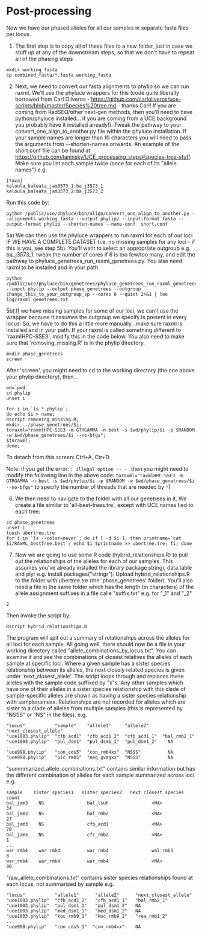 # Post-processing
Now we have our phased alleles for all our samples in separate fasta files per locus.

1) The first step is to copy all of these files to a new folder, just in case we stuff up at any of the downstream steps, so that we don't have to repeat all of the phasing steps
```
mkdir working_fasta
cp combined_fasta/*.fasta working_fasta
```

2) Next, we need to convert our fasta alignments to phylip so we can run raxml. We'll use the phyluce wrappers for this (code quite liberally borrowed from Carl Oliveros - https://github.com/carloliveros/uce-scripts/blob/master/Species%20tree.md - thanks Carl! If you are coming from RadSEQ/other next-gen methods, then you'll need to have python/phyluce installed... if you are coming from a UCE background you probably have it installed already!). Tweak the pathway to your convert_one_align_to_another.py file within the phyluce installation. If your sample names are longer than 10 characters you will need to pass the arguments from --shorten-names onwards. An example of the short.conf file can be found at https://github.com/laninsky/UCE_processing_steps#species-tree-stuff. Make sure you list each sample twice (once for each of its "allele names") e.g.
```
[taxa]
kaloula_baleata_jam3573_1:ba_j3573_1
kaloula_baleata_jam3573_2:ba_j3573_2
```
Run this code by:
```
python /public/uce/phyluce/bin/align/convert_one_align_to_another.py --alignments working_fasta --output phylip/ --input-format fasta --output-format phylip --shorten-names --name-conf  short.conf
```

5a) We can then use the phyluce wrappers to run raxml for each of our loci IF WE HAVE A COMPLETE DATASET (i.e. no missing samples for any loci - if this is you, see step 5b). You'll want to select an appropriate outgroup e.g. ba_j3573_1, tweak the number of cores if 6 is too few/too many, and edit the pathway to phyluce_genetrees_run_raxml_genetrees.py. You also need raxml to be installed and in your path.
```
python /public/uce/phyluce/bin/genetrees/phyluce_genetrees_run_raxml_genetrees.py --input phylip --output phase_genetrees --outgroup change_this_to_your_outgroup_sp --cores 6 --quiet 2>&1 | tee log/raxml_genetrees.txt

```

5b) If we have missing samples for some of our loci, we can't use the wrapper because it assumes the outgroup we specify is present in every locus. So, we have to do this a little more manually...make sure raxml is installed and in your path. If your raxml is called something different to 'raxmlHPC-SSE3', modify this in the code below. You also need to make sure that 'removing_missing.R' is in the phylip directory.
```
mkdir phase_genetrees
screen
```
After 'screen', you might need to cd to the working directory (the one above your phylip directory), then...
```
wd=`pwd`
cd phylip
unset i

for i in `ls *.phylip`;
do echo $i > name;
Rscript removing_missing.R;
mkdir ../phase_genetrees/$i;
toraxml="raxmlHPC-SSE3 -m GTRGAMMA -n best -s $wd/phylip/$i -p $RANDOM -w $wd/phase_genetrees/$i --no-bfgs";
$toraxml;
done;
```
To detach from this screen: Ctrl+A, Ctr+D. 

Note: if you get the error: ```: illegal option -- - ``` then you might need to modify the following line in the above code:
```toraxml="raxmlHPC-SSE3 -m GTRGAMMA -n best -s $wd/phylip/$i -p $RANDOM -w $wd/phase_genetrees/$i --no-bfgs"```
to specify the number of threads that are needed by -T


6) We then need to navigate to the folder with all our genetrees in it. We create a file similar to 'all-best-trees.tre', except with UCE names tied to each tree:
```
cd phase_genetrees
unset i
touch ubertree.tre
for i in `ls --color=never`; do if [ -d $i ]; then printname=`cat $i/RAxML_bestTree.best`; echo $i $printname >> ubertree.tre; fi; done 
```

7) Now we are going to use some R code (hybrid_relationships.R) to pull out the relationships of the alleles for each of our samples. This assumes you've already installed the library package stringr, data.table and plyr e.g. install.packages("stringr"). Upload hybrid_relationships.R to the folder with ubertree.tre (the 'phase_genetrees' folder). You'll also need a file in the same folder which has the length (in characters) of the allele assignment suffixes in a file calle "suffix.txt" e.g. for "_1" and "_2"
```
2
```
Then invoke the script by:
```
Rscript hybrid_relationships.R
```

The program will spit out a summary of relationships across the alleles for all loci for each sample. All going well, there should now be a file in your working directory called "allele_combinations_by_locus.txt". You can examine it and see the combinations of closest relatives the alleles of each sample at specific loci.  Where a given sample has a sister species relationship between its alleles, the next closely related species is given under 'next_closest_allele'.  The script loops through and replaces these alleles with the sample code suffixed by "x"s. Any other samples which have one of their alleles in a sister species relationship with this clade of sample-specific alleles are shown as having a sister species relationship with samplenamexx. Relationships are not recorded for alleles which are sister to a clade of alleles from multiple samples (this is represented by "NSSS" or "NS" in the files). e.g.
```
"locus"           "sample"    "allele1"     "allele2"     "next_closest_allele"
"uce1003.phylip"  "cfb_acd1"  "cfb_acd1_2"  "cfb_acd1_1"  "bal_rmb2_1" 
"uce1003.phylip"  "pul_dsm1"  "pul_dsm1_1"  "pul_dsm1_2"    NA
...
"uce998.phylip"   "con_cds5"  "con_rmb4xx"  "NSSS"          NA  
"uce998.phylip"   "pic_rmb5"  "neg_gvagxx"  "NSSS"          NA

```
"summmarized_allele_combinations.txt" contains similar information but has the different combination of alleles for each sample summarized across loci e.g.
```
sample    sister_species1   sister_species2   next_closest_species  count
bal_jam3    NS                bal_lsuh                <NA>            34
bal_jam3    NS                bal_rmb2                <NA>            27
bal_jam3    NS                cfb_acd1                <NA>            70
bal_jam3    NS                cfc_rmb2                <NA>            1
...
war_rmb4    war_rmb4          war_rmb4                wal_rmb5        8
war_rmb4    war_rmb4          war_rmb4                <NA>            90

```
 "raw_allele_combinations.txt" contains sister species relationships found at each locus, not summarized by sample e.g.
```
"locus"           "allele1"      "allele2"      "next_closest_allele"
"uce1003.phylip"  "cfb_acd1_2"   "cfb_acd1_1"   "bal_rmb2_1"         
"uce1003.phylip"  "pul_dsm1_1"   "pul_dsm1_2"   NA                   
"uce1003.phylip"  "med_dsm1_1"   "med_dsm1_2"   NA                   
"uce1003.phylip"  "koc_rmb9_1"   "koc_rmb9_2"   "rea_rmb1_2" 
...
"uce998.phylip"   "con_cds5_1"  "con_rmb4xx"    NA
```

